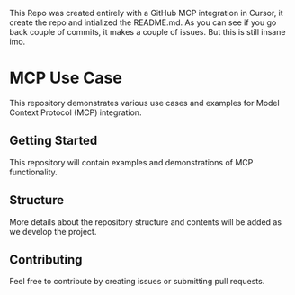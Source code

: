 This Repo was created entirely with a GitHub MCP integration in Cursor, it create the repo and intialized the README.md. As you can see if you go back couple of commits, it makes a couple of issues. But this is still insane imo.

# MCP Use Case

This repository demonstrates various use cases and examples for Model Context Protocol (MCP) integration.

## Getting Started

This repository will contain examples and demonstrations of MCP functionality.

## Structure

More details about the repository structure and contents will be added as we develop the project.

## Contributing

Feel free to contribute by creating issues or submitting pull requests.
